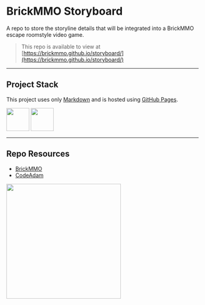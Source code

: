 # BrickMMO Storyboard

A repo to store the storyline details that will be integrated into a BrickMMO escape roomstyle video game. 

> This repo is available to view at  
> [https://brickmmo.github.io/storyboard/](https://brickmmo.github.io/storyboard/)

---

## Project Stack

This project uses only [Markdown](https://www.markdownguide.org/) and is hosted using [GitHub Pages](https://pages.github.com/).

<img src="https://console.codeadam.ca/api/image/github" width="60"> <img src="https://console.codeadam.ca/api/image/markdown" width="60">

---

## Repo Resources

* [BrickMMO](https://brickmmo.com)
* [CodeAdam](https://codeadam.ca)

<a href="https://brickmmo.com">
<img src="https://brickmmo.com/images/brickmmo-logo-horizontal.jpg" width="300">
</a>
